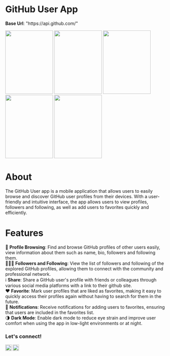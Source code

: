 <h1>GitHub User App</h1>

<p><b>Base Url</b>: "https://api.github.com/"</p>

<img src="https://github.com/anisanurjanah/GitHub-User-App/assets/74089025/0f8535f9-0f34-49b0-a325-28968c57976b" width=150 height=200>
<img src="https://github.com/anisanurjanah/GitHub-User-App/assets/74089025/cefb2524-8872-48fc-b396-91bc2de6a704" width=150 height=200>
<img src="https://github.com/anisanurjanah/GitHub-User-App/assets/74089025/c973015c-50bb-4e5c-89ba-59221b92a1c2" width=150 height=200>
<img src="https://github.com/anisanurjanah/GitHub-User-App/assets/74089025/ee9cb7e7-c18a-47c0-9e09-a77ab314e191" width=150 height=200>
<img src="https://github.com/anisanurjanah/GitHub-User-App/assets/74089025/846abb17-9faf-4771-a15c-8d3b66e83d74" width=150 height=200>

<h1>About</h1>
The GitHub User app is a mobile application that allows users to easily browse and discover GitHub user profiles from their devices. With a user-friendly and intuitive interface, the app allows users to view profiles, followers and following, as well as add users to favorites quickly and efficiently. 

<h1>Features</h1>
🤵 <b>Profile Browsing</b>: Find and browse GitHub profiles of other users easily, view information about them such as name, bio, followers and following them.</br>
🧑‍🤝‍🧑 <b>Followers and Following</b>: View the list of followers and following of the explored GitHub profiles, allowing them to connect with the community and professional network.</br>
ℹ️   <b>Share</b>: Share a GitHub user's profile with friends or colleagues through various social media platforms with a link to their github site.</br>
❤️ <b>Favorite</b>: Mark user profiles that are liked as favorites, making it easy to quickly access their profiles again without having to search for them in the future.</br>
📓 <b>Notifications</b>: Receive notifications for adding users to favorites, ensuring that users are included in the favorites list.</br>
🌗 <b>Dark Mode</b>: Enable dark mode to reduce eye strain and improve user comfort when using the app in low-light environments or at night.

### <strong>Let's connect!</strong>
<a href="https://www.instagram.com/nissxxse/">
  <img align="left" alt="Anisa's Instagram" width="20px" src="https://simpleicons.now.sh/instagram/495f7e" />
</a>
<a href="https://www.linkedin.com/in/anisanurjanah/">
  <img align="left" alt="Anisa's LinkedIn" width="20px" src="https://simpleicons.now.sh/linkedin/495f7e" />
</a>
